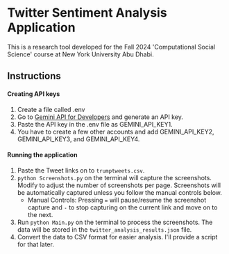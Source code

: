 # Twitter Sentiment Analysis Application

This is a research tool developed for the Fall 2024 'Computational Social Science' course at New York University Abu Dhabi.

## Instructions

#### Creating API keys

1. Create a file called .env
2. Go to [Gemini API for Developers](https://ai.google.dev/?utm_source=website&utm_medium=referral&utm_campaign=geminichat&utm_content) and generate an API key.
3. Paste the API key in the .env file as GEMINI_API_KEY1.
4. You have to create a few other accounts and add GEMINI_API_KEY2, GEMINI_API_KEY3, and GEMINI_API_KEY4.

#### Running the application

1. Paste the Tweet links on to `trumptweets.csv`.
2. `python Screenshots.py` on the terminal will capture the screenshots. Modify to adjust the number of screenshots per page. Screenshots will be automatically captured unless you follow the manual controls below.
   - Manual Controls: Pressing `=` will pause/resume the screenshot capture and `-` to stop capturing on the current link and move on to the next.
3. Run `python Main.py` on the terminal to process the screenshots. The data will be stored in the `twitter_analysis_results.json` file.
4. Convert the data to CSV format for easier analysis. I'll provide a script for that later.
